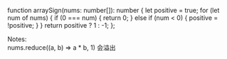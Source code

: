 function arraySign(nums: number[]): number {
    let positive = true;
    for (let num of nums) {
        if (0 === num) {
            return 0;
        } else if (num < 0) {
            positive = !positive;
        }
    }
    return positive ? 1 : -1;
};

Notes:  
nums.reduce((a, b) => a * b, 1) 会溢出  
